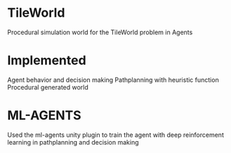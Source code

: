 # TileWorld
Procedural simulation world for the TileWorld problem in Agents

# Implemented
Agent behavior and decision making
Pathplanning with heuristic function
Procedural generated world

# ML-AGENTS
Used the ml-agents unity plugin to train the agent with deep reinforcement learning in pathplanning and decision making

